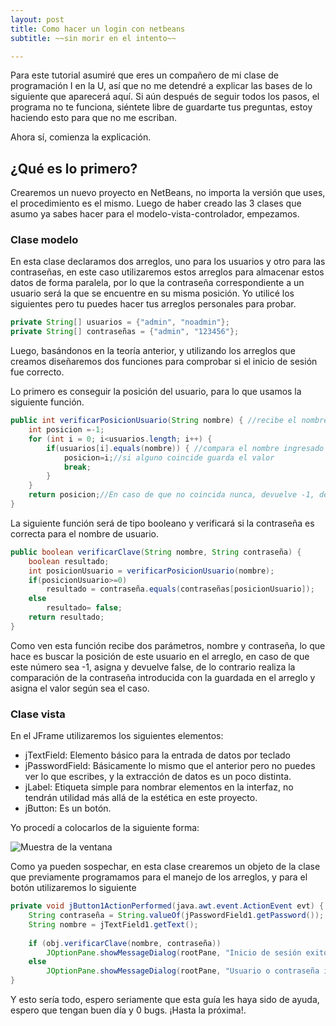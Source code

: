 ```yaml
---
layout: post
title: Como hacer un login con netbeans
subtitle: ~~sin morir en el intento~~

---
```


Para este tutorial asumiré que eres un compañero de mi clase de programación I en la U, así que no me detendré a explicar las bases de lo siguiente que aparecerá aquí. Si aún después de seguir todos los pasos, el programa no te funciona, siéntete libre de guardarte tus preguntas, estoy haciendo esto para que no me escriban.

Ahora sí, comienza la explicación.

## ¿Qué es lo primero?

Crearemos un nuevo proyecto en NetBeans, no importa la versión que uses, el procedimiento es el mismo. Luego de haber creado las 3 clases que asumo ya sabes hacer para el modelo-vista-controlador, empezamos.

### Clase modelo

En esta clase declaramos dos arreglos, uno para los usuarios y otro para las contraseñas, en este caso utilizaremos estos arreglos para almacenar estos datos de forma paralela, por lo que la contraseña correspondiente a un usuario será la que se encuentre en su misma posición. Yo utilicé los siguientes pero tu puedes hacer tus arreglos personales para probar.
```java
private String[] usuarios = {"admin", "noadmin"};
private String[] contraseñas = {"admin", "123456"};
```
Luego, basándonos en la teoría anterior, y utilizando los arreglos que creamos diseñaremos dos funciones para comprobar si el inicio de sesión fue correcto. 

Lo primero es conseguir la posición del usuario, para lo que usamos la siguiente función.
```java
public int verificarPosicionUsuario(String nombre) { //recibe el nombre del usuario
    int posicion =-1;
    for (int i = 0; i<usuarios.length; i++) {
        if(usuarios[i].equals(nombre)) { //compara el nombre ingresado con los del arreglo 
            posicion=i;//si alguno coincide guarda el valor
            break;
        }
    }
    return posicion;//En caso de que no coincida nunca, devuelve -1, de lo contrario devuelve la posición.
}
``` 
La siguiente función será de tipo booleano y verificará si la contraseña es correcta para el nombre de usuario.

```java
public boolean verificarClave(String nombre, String contraseña) {
    boolean resultado;
    int posicionUsuario = verificarPosicionUsuario(nombre);
    if(posicionUsuario>=0)
        resultado = contraseña.equals(contraseñas[posicionUsuario]);
    else
        resultado= false;
    return resultado; 
}
```
Como ven esta función recibe dos parámetros, nombre y contraseña, lo que hace es buscar la posición de este usuario en el arreglo, en caso de que este número sea -1, asigna y devuelve false, de lo contrario realiza la comparación de la contraseña introducida con la guardada en el arreglo y asigna el valor según sea el caso.

### Clase vista

En el JFrame utilizaremos los siguientes elementos:

* jTextField: Elemento básico para la entrada de datos por teclado
* jPasswordField: Básicamente lo mismo que el anterior pero no puedes ver lo que escribes, y la extracción de datos es un poco distinta.
* jLabel: Etiqueta simple para nombrar elementos en la interfaz, no tendrán utilidad más allá de la estética en este proyecto.
* jButton: Es un botón.
  
Yo procedí a colocarlos de la siguiente forma:

![Muestra de la ventana](https://i.imgur.com/6RlxTLV.png "¿pa qué colocas el mouse aquí?")

Como ya pueden sospechar, en esta clase crearemos un objeto de la clase que previamente programamos para el manejo de los arreglos, y para el botón utilizaremos lo siguiente

```java
private void jButton1ActionPerformed(java.awt.event.ActionEvent evt) {                                         
    String contraseña = String.valueOf(jPasswordField1.getPassword()); //getPassword() devuelve un arreglo de char, para convertirlo en string utilizamos valueOf() de la clase String.
    String nombre = jTextField1.getText();
    
    if (obj.verificarClave(nombre, contraseña)) 
        JOptionPane.showMessageDialog(rootPane, "Inicio de sesión exitoso");
    else
        JOptionPane.showMessageDialog(rootPane, "Usuario o contraseña inválida"); 
} 
```

Y esto sería todo, espero seriamente que esta guía les haya sido de ayuda, espero que tengan buen día y 0 bugs. ¡Hasta la próxima!.